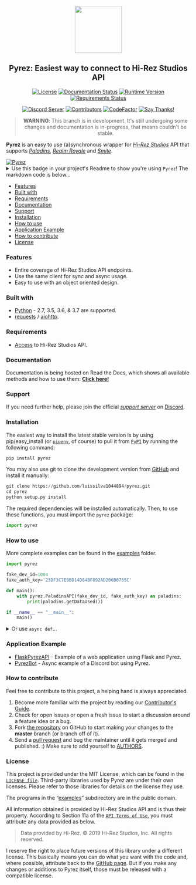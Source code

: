 <div  align="center">
<a href="https://github.com/luissilva1044894/Pyrez" title="Pyrez · Github repository" alt="Pyrez: Easiest way to connect to Hi-Rez Studios API!"><img src="https://raw.githubusercontent.com/luissilva1044894/Pyrez/gh-pages/assets/images/Pyrez.png" height="128" width="128"></a>

## Pyrez: Easiest way to connect to Hi-Rez Studios API
[![License](https://img.shields.io/github/license/luissilva1044894/Pyrez.svg?style=plastic&logoWidth=15)][license]
[![Documentation Status](https://readthedocs.org/projects/pyrez/badge/?version=latest)](https://pyrez.readthedocs.io/en/latest/?badge=latest)
[![Runtime Version](https://img.shields.io/pypi/pyversions/pyrez.svg?style=plastic&logo=python&logoWidth=15)][pyrez-pypi]
[![Requirements Status](https://requires.io/github/luissilva1044894/Pyrez/requirements.svg?branch=master)](https://requires.io/github/luissilva1044894/Pyrez/requirements/?branch=master)

[![Discord Server](https://img.shields.io/discord/549020573846470659.svg?style=plastic&logo=discord&logoWidth=15)][support-server-discord]
[![Contributors](https://img.shields.io/github/contributors/luissilva1044894/Pyrez.svg?style=plastic&logo=github&logoWidth=15)](https://github.com/luissilva1044894/Pyrez/graphs/contributors "Contributors")
[![CodeFactor](https://www.codefactor.io/repository/github/luissilva1044894/pyrez/badge/master)](https://www.codefactor.io/repository/github/luissilva1044894/pyrez/overview/master "Pyrez · CodeFactor")
[![Say Thanks!](https://img.shields.io/badge/Say%20Thanks-!-1EAEDB.svg)](https://saythanks.io/to/luissilva1044894 "Say Thanks!")

> **WARNING**: This branch is in development. It's still undergoing some changes and documentation is in-progress, that means couldn't be stable.

</div>

**Pyrez** is an easy to use (a)synchronous wrapper for [*Hi-Rez Studios*](https://www.hirezstudios.com "Hi-Rez Studios") API that supports [*Paladins*](https://www.paladins.com "Paladins Game"), [*Realm Royale*](https://www.realmroyale.com "Realm Royale Game") and [*Smite*](https://www.smitegame.com "Smite Game").

<a href="https://github.com/luissilva1044894/pyrez" title="Pyrez" target="_blank">
  <img alt="Pyrez" src="https://img.shields.io/badge/Using-Pyrez-00bb88.svg?logo=python&logoWidth=20&style=plastic">
</a>
<details markdown="1">
<summary>Use this badge in your project's Readme to show you're using <code>Pyrez</code>! The markdown code is below...</summary>

```markdown hl_lines="7 12"
[![Pyrez](https://img.shields.io/badge/Using-Pyrez-00bb88.svg?logo=python&logoWidth=20&style=plastic)](https://github.com/luissilva1044894/pyrez)
```

</details>

 * [Features](#features)
 * [Built with](#built-with)
 * [Requirements](#requirements)
 * [Documentation](#documentation)
 * [Support](#support)
 * [Installation](#installation)
 * [How to use](#how-to-use)
 * [Application Example](#application-example)
 * [How to contribute](#how-to-contribute)
 * [License](#license)

### Features
* Entire coverage of Hi-Rez Studios API endpoints.
* Use the same client for sync and async usage.
* Easy to use with an object oriented design.

### Built with
* [Python](https://www.python.org/ "Requires Python 2.7 or 3.x (3.5 or higher)") - 2.7, 3.5, 3.6, & 3.7 are supported.
* [requests](https://2.python-requests.org/en/stable/ "Requires requests 2.22 or greater") / [aiohttp](https://docs.aiohttp.org/en/stable/ "Requires aiohttp 2.0 or higher").

### Requirements
* [Access](https://pyrez.readthedocs.io/en/latest/getting_started.html#registration "Form access to Hi-Rez Studios API") to Hi-Rez Studios API.

### Documentation
Documentation is being hosted on Read the Docs, which shows all available methods and how to use them: [**Click here!**](https://pyrez.readthedocs.io/en/latest/ "Pyrez · Documentation")

### Support
If you need further help, please join the official [*support server*][support-server-discord] on [Discord](https://discordapp.com/ "Discord App").

### Installation
The easiest way to install the latest stable version is by using pip/easy_install (or [`pipenv`](https://docs.pipenv.org), of course) to pull it from [`PyPI`](https://pypi.org "Python's package manager") by running the following command:

```py
pip install pyrez
```

You may also use git to clone the development version from [GitHub][github-repo] and install it manually:

```py
git clone https://github.com/luissilva1044894/pyrez.git
cd pyrez
python setup.py install
```
The required dependencies will be installed automatically.
Then, to use these functions, you must import the `pyrez` package:

```py
import pyrez
```

### How to use
More complete examples can be found in the [examples](./examples) folder.

```py
import pyrez

fake_dev_id=1004
fake_auth_key='23DF3C7E9BD14D84BF892AD206B6755C'

def main():
    with pyrez.PaladinsAPI(fake_dev_id, fake_auth_key) as paladins:
        print(paladins.getDataUsed())

if __name__ == "__main__":
	main()
```

<details markdown="1">
<summary>Or use <code>async def</code>...</summary>

If your code uses `async` / `await`, use `async def`:

```python hl_lines="7 12"
fake_dev_id=1004
fake_auth_key='23DF3C7E9BD14D84BF892AD206B6755C'

async def asyncio_loop():
   import pyrez
   async with pyrez.PaladinsAPI.Async(fake_dev_id, fake_auth_key) as paladins:
      print(await paladins.getDataUsed())

def main():
   import asyncio
   loop = asyncio.get_event_loop()
   loop.run_until_complete(asyncio_loop())

if __name__ == '__main__':
   main()
```

</details>

### Application Example

* [FlaskPyrezAPI](https://github.com/luissilva1044894/FlaskPyrezAPI) - Example of a web application using Flask and Pyrez.
* [PyrezBot](https://github.com/luissilva1044894/PyrezBot) - Async example of a Discord bot using Pyrez.

### How to contribute

Feel free to contribute to this project, a helping hand is always appreciated.

1. Become more familiar with the project by reading our [Contributor's Guide](./.github/CONTRIBUTING.md).
2. Check for open issues or open a fresh issue to start a discussion around a feature idea or a bug.
3. Fork [the repository][github-repo] on GitHub to start making your changes to the **master** branch (or branch off of it).
4. Send a [pull request](https://help.github.com/en/articles/creating-a-pull-request-from-a-fork) and bug the maintainer until it gets merged and published. :) Make sure to add yourself to [AUTHORS](./AUTHORS.md).

### License
This project is provided under the MIT License, which can be found in the [`LICENSE file`][license]. Third-party libraries used by Pyrez are under their own licenses. Please refer to those libraries for details on the license they use.

The programs in the “[examples](./examples)” subdirectory are in the public domain.

All information obtained is provided by Hi-Rez Studios API and is thus their property. According to Section 11a of the [`API Terms of Use`][api-terms-of-use], you must attribute any data provided as below.

> Data provided by Hi-Rez. © 2019 Hi-Rez Studios, Inc. All rights reserved.

I reserve the right to place future versions of this library under a different license. This basically means you can do what you want with the code and, where possible, attribute back to the [GitHub page][github-repo]. But if you make any changes or additions to Pyrez itself, those must be released with a compatible license.

[api-terms-of-use]: https://www.hirezstudios.com/wp-content/themes/hi-rez-studios/pdf/api-terms-of-use-agreement.pdf "Hi-Rez Studios API · Terms of Use"
[github-repo]: https://github.com/luissilva1044894/Pyrez "Pyrez · Github repository"
[license]: ./LICENSE "Pyrez · License"
[pyrez-pypi]: https://pypi.org/project/pyrez "Pyrez · PyPI"
[support-server-discord]: https://discord.gg/XkydRPS "Support Server · Discord"
